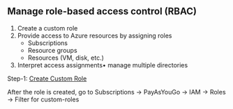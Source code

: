 
## Manage role-based access control (RBAC)
1. Create a custom role
2. Provide access to Azure resources by assigning roles
    * Subscriptions
    * Resource groups
    * Resources (VM, disk, etc.)
3. Interpret access assignments• manage multiple directories

Step-1:
[Create Custom Role](https://github.com/MicrosoftLearning/AZ-104-MicrosoftAzureAdministrator/blob/master/Instructions/Labs/LAB_02a_Manage_Subscriptions_and_RBAC.md#task-2-create-custom-rbac-roles)

After the role is created, go to Subscriptions -> PayAsYouGo -> IAM -> Roles -> Filter for custom-roles

